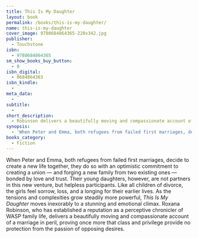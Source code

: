 ```yaml
---
title: This Is My Daughter
layout: book
permalink: /books/this-is-my-daughter/
name: this-is-my-daughter
cover_image: 9780684864365-220x342.jpg
publisher:
  - Touchstone
isbn:
  - 9780684864365
sm_show_books_buy_button:
  - 0
isbn_digital:
  - 0684864363
isbn_kindle:
  - 
meta_data:
  - 
subtitle:
  - 
short_description:
  - Robinson delivers a beautifully moving and compassionate account of a marriage in peril, proving once more that class and privilege provide no protection from the passion of opposing desires.
synopsis:
  - 'When Peter and Emma, both refugees from failed first marriages, decide to create a new life together, they do so with an optimistic commitment to creating a union — and forging a new family from two existing ones — bonded by love and trust. Their young daughters, however, are not partners in this new venture, but helpless participants. Like all children of divorce, the girls feel sorrow, loss, and a longing for their earlier lives. As the tensions and complexities grow steadily more powerful, <i id="yui_3_8_1_1_1371744912301_1084">This Is My Daughter</i> moves inexorably to a stunning and emotional climax. Roxana Robinson, who has established a reputation as a perceptive chronicler of WASP family life, delivers a beautifully moving and compassionate account of a marriage in peril, proving once more that class and privilege provide no protection from the passion of opposing desires.'
books_category:
  - Fiction
---
```

When Peter and Emma, both refugees from failed first marriages, decide to create a new life together, they do so with an optimistic commitment to creating a union — and forging a new family from two existing ones — bonded by love and trust. Their young daughters, however, are not partners in this new venture, but helpless participants. Like all children of divorce, the girls feel sorrow, loss, and a longing for their earlier lives. As the tensions and complexities grow steadily more powerful, <i id="yui_3_8_1_1_1371744912301_1084">This Is My Daughter</i> moves inexorably to a stunning and emotional climax. Roxana Robinson, who has established a reputation as a perceptive chronicler of WASP family life, delivers a beautifully moving and compassionate account of a marriage in peril, proving once more that class and privilege provide no protection from the passion of opposing desires.